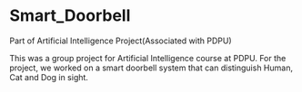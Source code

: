 # Smart_Doorbell
Part of Artificial Intelligence Project(Associated with PDPU)

This was a group project for Artificial Intelligence course at PDPU. For the project, we worked on a smart doorbell system that can distinguish Human, Cat and Dog in sight.
